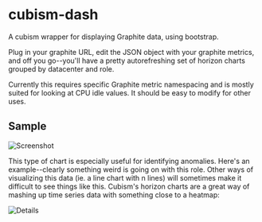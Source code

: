 cubism-dash
===========

A cubism wrapper for displaying Graphite data, using bootstrap.

Plug in your graphite URL, edit the JSON object with your graphite metrics, and off you go--you'll have a pretty autorefreshing set of horizon charts grouped by datacenter and role. 

Currently this requires specific Graphite metric namespacing and is mostly suited for looking at CPU idle values. It should be easy to modify for other uses.

Sample
------

![Screenshot](https://github.com/jefffm/cubism-dash/blob/master/screenshots/dashboard.png)


This type of chart is especially useful for identifying anomalies. Here's an example--clearly something weird is going on with this role. Other ways of visualizing this data (ie. a line chart with n lines) will sometimes make it difficult to see things like this. Cubism's horizon charts are a great way of mashing up time series data with something close to a heatmap:

![Details](https://github.com/jefffm/cubism-dash/blob/master/screenshots/zoomed.png)

